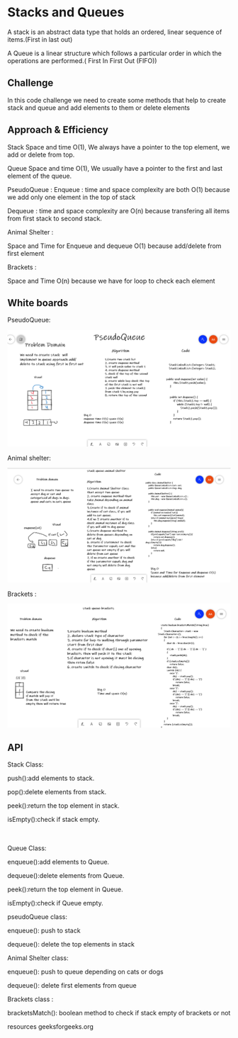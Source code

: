 # Stacks and Queues
A stack is an abstract data type that holds an ordered, linear sequence of items.(First in last out)

A Queue is a linear structure which follows a particular order in which the operations are performed.( First In First Out (FIFO))


## Challenge
In this code challenge we need to create some methods that help to create stack and queue
and add elements to them or delete elements

## Approach & Efficiency
Stack Space and time O(1), We always have a pointer to the top element, we add or delete from top.

Queue Space and time O(1), We usually have a pointer to the first and last element of the queue.

PseudoQueue : 
Enqueue :
time and space complexity are both O(1) because we add only one element in the top of stack

Dequeue : time and space complexity are  O(n) because transfering all items from first stack to second stack.

Animal Shelter :

Space and Time for Enqueue and dequeue O(1)
because add/delete from first element

Brackets :

Space and Time O(n) because we have for loop to check each element 

## White boards
PseudoQueue:

![Whiteboard](c11.png)

Animal shelter:

![Whiteboard](c12.png)

Brackets :

![Whiteboard](c13.png)


## API
Stack Class:

push():add elements to stack.

pop():delete elements from stack.

peek():return the top element in stack.

isEmpty():check if stack empty.


<br><br>
Queue Class:

enqueue():add elements to Queue.

dequeue():delete elements from Queue.

peek():return the top element in Queue.

isEmpty():check if Queue empty.

pseudoQueue class:

enqueue(): push to stack

dequeue(): delete the top elements in stack

Animal Shelter class:

enqueue(): push to queue depending on cats or dogs

dequeue(): delete first elements from queue

Brackets class :

bracketsMatch(): boolean method to check if stack empty of brackets or not

resources geeksforgeeks.org